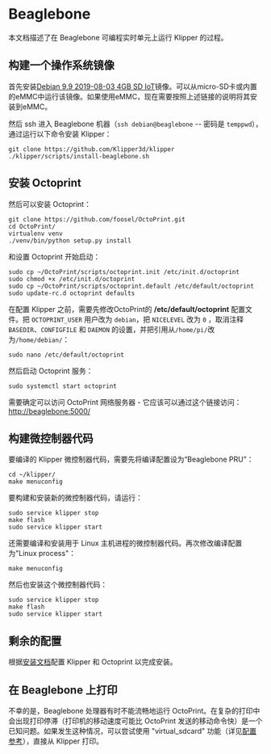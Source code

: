 # Beaglebone

本文档描述了在 Beaglebone 可编程实时单元上运行 Klipper 的过程。

## 构建一个操作系统镜像

首先安装[Debian 9.9 2019-08-03 4GB SD IoT](https://beagleboard.org/latest-images)镜像。可以从micro-SD卡或内置的eMMC中运行该镜像。如果使用eMMC，现在需要按照上述链接的说明将其安装到eMMC。

然后 ssh 进入 Beaglebone 机器（`ssh debian@beaglebone` -- 密码是 `temppwd`），通过运行以下命令安装 Klipper：

```
git clone https://github.com/Klipper3d/klipper
./klipper/scripts/install-beaglebone.sh
```

## 安装 Octoprint

然后可以安装 Octoprint：

```
git clone https://github.com/foosel/OctoPrint.git
cd OctoPrint/
virtualenv venv
./venv/bin/python setup.py install
```

和设置 Octoprint 开始启动：

```
sudo cp ~/OctoPrint/scripts/octoprint.init /etc/init.d/octoprint
sudo chmod +x /etc/init.d/octoprint
sudo cp ~/OctoPrint/scripts/octoprint.default /etc/default/octoprint
sudo update-rc.d octoprint defaults
```

在配置 Klipper 之前，需要先修改OctoPrint的 **/etc/default/octoprint** 配置文件。把 `OCTOPRINT_USER` 用户改为 `debian`，把 `NICELEVEL` 改为 `0` ，取消注释 `BASEDIR`、`CONFIGFILE` 和 `DAEMON` 的设置，并把引用从`/home/pi/`改为`/home/debian/`：

```
sudo nano /etc/default/octoprint
```

然后启动 Octoprint 服务：

```
sudo systemctl start octoprint
```

需要确定可以访问 OctoPrint 网络服务器 - 它应该可以通过这个链接访问：<http://beaglebone:5000/>

## 构建微控制器代码

要编译的 Klipper 微控制器代码，需要先将编译配置设为“Beaglebone PRU”：

```
cd ~/klipper/
make menuconfig
```

要构建和安装新的微控制器代码，请运行：

```
sudo service klipper stop
make flash
sudo service klipper start
```

还需要编译和安装用于 Linux 主机进程的微控制器代码。再次修改编译配置为"Linux process"：

```
make menuconfig
```

然后也安装这个微控制器代码：

```
sudo service klipper stop
make flash
sudo service klipper start
```

## 剩余的配置

根据[安装文档](Installation.md#configuring-klipper)配置 Klipper 和 Octoprint 以完成安装。

## 在 Beaglebone 上打印

不幸的是，Beaglebone 处理器有时不能流畅地运行 OctoPrint。在复杂的打印中会出现打印停滞（打印机的移动速度可能比 OctoPrint 发送的移动命令快）是一个已知问题。如果发生这种情况，可以尝试使用 "virtual_sdcard" 功能（详见[配置参考](Config_Reference.md#virtual_sdcard)），直接从 Klipper 打印。
